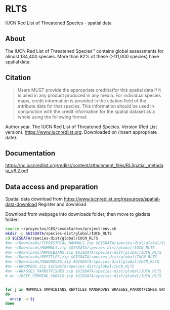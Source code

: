 # RLTS

IUCN Red List of Threatened Species - spatial data

## About

The IUCN Red List of Threatened Species™ contains global assessments for almost 134,400 species. More than 82% of these (>111,000 species) have spatial data.

## Citation

> Users MUST provide the appropriate credit(s)for this spatial data if it is used in any product
produced in any media. For individual species maps, credit information is provided in the citation field of the attribute data for that species. This information should be used in conjunction with the credit information for the spatial dataset as a whole using the following format:
>
Author year. The IUCN Red List of Threatened Species. Version (Red List version). https://www.iucnredlist.org. Downloaded on (insert appropriate date).
>

## Documentation

https://nc.iucnredlist.org/redlist/content/attachment_files/RLSpatial_metadata_v6.2.pdf

## Data access and preparation

Spatial data download from https://www.iucnredlist.org/resources/spatial-data-download
Register and download

Download from webpage into downloads folder, then move to gisdata folder:

```sh
source ~/proyectos/CES/cesdata/env/project-env.sh
mkdir -p $GISDATA/species-dist/global/IUCN_RLTS
cd $GISDATA/species-dist/global/IUCN_RLTS
#mv ~/Downloads/TERRESTRIAL_MAMMALS.zip $GISDATA/species-dist/global/IUCN_RLTS
#mv ~/Downloads/MAMMALS.zip $GISDATA/species-dist/global/IUCN_RLTS
#mv ~/Downloads/AMPHIBIANS.zip $GISDATA/species-dist/global/IUCN_RLTS
#mv ~/Downloads/REPTILES.zip $GISDATA/species-dist/global/IUCN_RLTS
#mv ~/Downloads/MANGROVES.zip $GISDATA/species-dist/global/IUCN_RLTS
#mv ~/GROUPERS.zip $GISDATA/species-dist/global/IUCN_RLTS
#mv ~/WRASSES_PARROTFISHES.zip $GISDATA/species-dist/global/IUCN_RLTS
# mv ~/REEF_FORMING_CORALS.zip $GISDATA/species-dist/global/IUCN_RLTS


for j in MAMMALS AMPHIBIANS REPTILES MANGROVES WRASSES_PARROTFISHES GROUPERS REEF_FORMING_CORALS
do
  unzip -u $j
done

```
